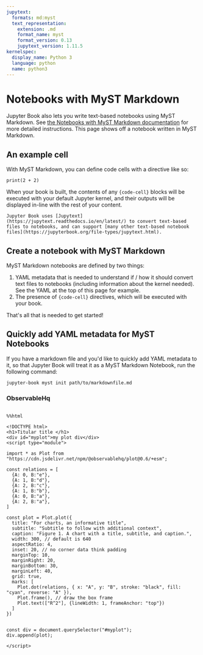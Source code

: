 ```yaml
---
jupytext:
  formats: md:myst
  text_representation:
    extension: .md
    format_name: myst
    format_version: 0.13
    jupytext_version: 1.11.5
kernelspec:
  display_name: Python 3
  language: python
  name: python3
---
```


# Notebooks with MyST Markdown

Jupyter Book also lets you write text-based notebooks using MyST Markdown.
See [the Notebooks with MyST Markdown documentation](https://jupyterbook.org/file-types/myst-notebooks.html) for more detailed instructions.
This page shows off a notebook written in MyST Markdown.

## An example cell

With MyST Markdown, you can define code cells with a directive like so:

```{code-cell}
print(2 + 2)
```

When your book is built, the contents of any `{code-cell}` blocks will be
executed with your default Jupyter kernel, and their outputs will be displayed
in-line with the rest of your content.

```{seealso}
Jupyter Book uses [Jupytext](https://jupytext.readthedocs.io/en/latest/) to convert text-based files to notebooks, and can support [many other text-based notebook files](https://jupyterbook.org/file-types/jupytext.html).
```

## Create a notebook with MyST Markdown

MyST Markdown notebooks are defined by two things:

1. YAML metadata that is needed to understand if / how it should convert text files to notebooks (including information about the kernel needed).
   See the YAML at the top of this page for example.
2. The presence of `{code-cell}` directives, which will be executed with your book.

That's all that is needed to get started!

## Quickly add YAML metadata for MyST Notebooks

If you have a markdown file and you'd like to quickly add YAML metadata to it, so that Jupyter Book will treat it as a MyST Markdown Notebook, run the following command:

```
jupyter-book myst init path/to/markdownfile.md
```

### ObservableHq

```{code-cell}

%%html

<!DOCTYPE html>
<h1>Titular title </h1>
<div id="myplot">my plot div</div>
<script type="module">

import * as Plot from "https://cdn.jsdelivr.net/npm/@observablehq/plot@0.6/+esm";

const relations = [
  {A: 0, B:"e"},
  {A: 1, B:"d"},
  {A: 2, B:"c"},
  {A: 1, B:"b"},
  {A: 0, B:"a"},
  {A: 2, B:"a"},
]

const plot = Plot.plot({
  title: "For charts, an informative title",
  subtitle: "Subtitle to follow with additional context",
  caption: "Figure 1. A chart with a title, subtitle, and caption.",
  width: 300, // default is 640
  aspectRatio: 4,
  inset: 20, // no corner data think padding
  marginTop: 10,
  marginRight: 20,
  marginBottom: 30,
  marginLeft: 40,
  grid: true,
  marks: [
    Plot.dot(relations, { x: "A", y: "B", stroke: "black", fill: "cyan", reverse: "A" }),
    Plot.frame(), // draw the box frame
    Plot.text(["R^2"], {lineWidth: 1, frameAnchor: "top"})
  ]
})


const div = document.querySelector("#myplot");
div.append(plot);

</script>
```